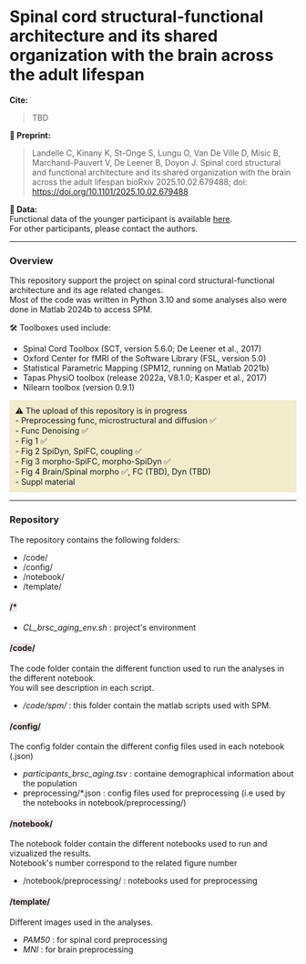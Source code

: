# Spinal cord structural-functional architecture and its shared organization with the brain across the adult lifespan 
**Cite:**
> TBD

**📜 Preprint:**
>  Landelle C, Kinany K, St-Onge S, Lungu O, Van De Ville D, Misic B, Marchand-Pauvert V, De Leener B, Doyon J. 
Spinal cord structural and functional architecture and its shared organization with the brain across the adult lifespan 
bioRxiv 2025.10.02.679488;  doi: https://doi.org/10.1101/2025.10.02.679488

**💾 Data:**  
Functional data of the younger participant is available [here](https://openneuro.org/datasets/ds005075/).  
For other participants, please contact the authors.  

---
### Overview
This repository support the project on spinal cord structural-functional architecture and its age related changes.   
Most of the code was written in Python 3.10 and some analyses also were done in Matlab 2024b to access SPM.  

🛠️ Toolboxes used include:
- Spinal Cord Toolbox (SCT, version 5.6.0; De Leener et al., 2017)  
- Oxford Center for fMRI of the Software Library (FSL, version 5.0)   
- Statistical Parametric Mapping (SPM12, running on Matlab 2021b)  
- Tapas PhysiO toolbox (release 2022a, V8.1.0; Kasper et al., 2017)  
- Nilearn toolbox (version 0.9.1)

<div style="background-color: #f2ebccff; padding: 10px;">
⚠️ The upload of this repository is in progress    </br>
- Preprocessing func, microstructural and diffusion ✅   </br>
- Func Denoising ✅    </br>
- Fig 1 ✅    </br>
- Fig 2 SpiDyn, SpiFC, coupling ✅ </br>
- Fig 3 morpho-SpiFC, morpho-SpiDyn ✅</br>
- Fig 4 Brain/Spinal morpho   ✅, FC (TBD), Dyn (TBD)</br>
- Suppl material</div>

---  
### Repository  
The repository contains the following folders:  
- /code/
- /config/
- /notebook/
- /template/
  
    
#### <span style="background-color:#F0E8E6">/* </span>
- *CL_brsc_aging_env.sh* : project's environment


#### <span style="background-color:#F0E8E6">/code/ </span>
The code folder contain the different function used to run the analyses in the different notebook.  
You will see description in each script.  
- */code/spm/* : this folder contain the matlab scripts used with SPM. 

#### <span style="background-color:#F0E8E6">/config/ </span>
The config folder contain the different config files used in each notebook (.json)
- *participants_brsc_aging.tsv* : containe demographical information about the population
- preprocessing/*.json : config files used for preprocessing (i.e used by the notebooks in notebook/preprocessing/)


#### <span style="background-color:#F0E8E6">/notebook/ </span>
The notebook folder contain the different notebooks used to run and vizualized the results.  
Notebook's number correspond to the related figure number
- /notebook/preprocessing/ : notebooks used for preprocessing

#### <span style="background-color:#F0E8E6">/template/ </span>
Different images used in the analyses.
- *PAM50* : for spinal cord preprocessing
- *MNI* : for brain preprocessing
